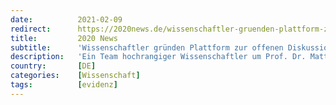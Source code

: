 ```yaml
---
date:          2021-02-09
redirect:      https://2020news.de/wissenschaftler-gruenden-plattform-zur-offenen-pandemie-strategie/
title:         2020 News
subtitle:      'Wissenschaftler gründen Plattform zur offenen Diskussion der Pandemie-Strategie'
description:   'Ein Team hochrangiger Wissenschaftler um Prof. Dr. Matthias Schrappe (Forschungsschwerpunkte: Patientensicherheit und Qualitätsmanagement) und den Medizinstatistiker Prof. Gerd Antes möchte mit der neugegründeten Plattform www.covid-strategie.de eine neue, evidenzbasierte, auf die Minimierung von Kollateralschäden zielende Pandemiestrategie diskutierten. Die Gruppe stellt fest: “Besprechungen nur mit einzelnen Wissenschaftlern aus Spezialdisziplinen genügen nicht, ergebnissoffen Präventions- und Kontrolloptionen zu erarbeiten und ihre […]'
country:       [DE]
categories:    [Wissenschaft]
tags:          [evidenz]
---
```

